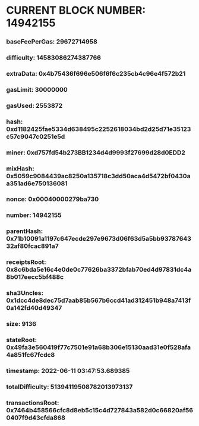 # CURRENT BLOCK NUMBER: 14942155

### baseFeePerGas: 29672714958
### difficulty: 14583086274387766
### extraData: 0x4b75436f696e506f6f6c235cb4c96e4f572b21
### gasLimit: 30000000
### gasUsed: 2553872
### hash: 0xd1182425fae5334d638495c2252618034bd2d25d71e35123c57c9047c0251e5d
### miner: 0xd757fd54b273BB1234d4d9993f27699d28d0EDD2
### mixHash: 0x5059c9084439ac8250a135718c3dd50aca4d5472bf0430aa351ad6e750136081
### nonce: 0x00040000279ba730
### number: 14942155
### parentHash: 0x71b10091a1197c647ecde297e9673d06f63d5a5bb9378764332af80fcac891a7
### receiptsRoot: 0x8c6bda5e16c4e0de0c77626ba3372bfab70ed4d97831dc4a8b017eecc5bf488c
### sha3Uncles: 0x1dcc4de8dec75d7aab85b567b6ccd41ad312451b948a7413f0a142fd40d49347
### size: 9136
### stateRoot: 0x49fa3e560419f77c7501e91a68b306e15130aad31e0f528afa4a851fc67fcdc8
### timestamp: 2022-06-11 03:47:53.689385
### totalDifficulty: 51394119508782013973137
### transactionsRoot: 0x7464b458566cfc8d8eb5c15c4d727843a582d0c66820af560407f9d43cfda868
